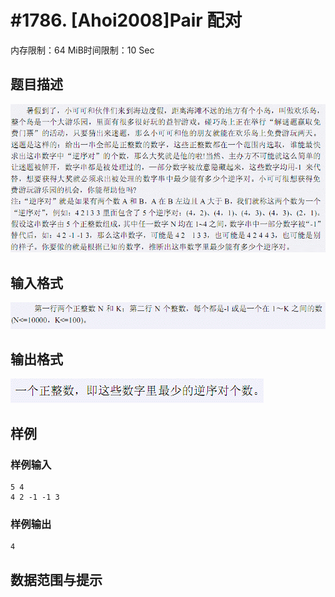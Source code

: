 # #1786. [Ahoi2008]Pair 配对

内存限制：64 MiB时间限制：10 Sec

## 题目描述

![](images/1786_1.jpg)

## 输入格式

![](images/1786_2.jpg)

## 输出格式

![](images/1786_3.jpg)

## 样例

### 样例输入

    
    5 4 
    4 2 -1 -1 3 
    

### 样例输出

    
    4
    

## 数据范围与提示
